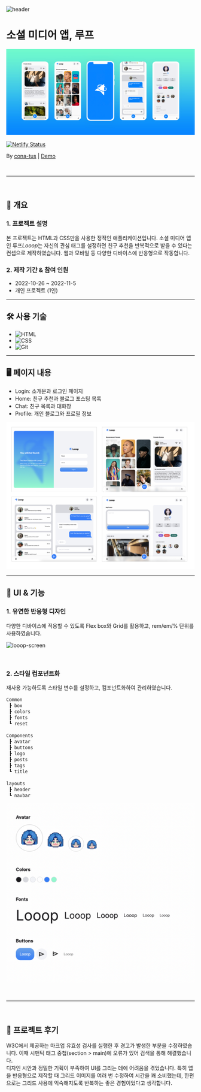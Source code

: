 ![header](https://capsule-render.vercel.app/api?type=waving&color=0884ff&height=300&section=header&text=Looop&fontSize=90&fontColor=ffffff&animation=fadeIn&fontAlignY=38&desc=Social%20media%20App%20using%20HTML%20and%20CSS&descAlignY=55&descAlign=62)

# 소셜 미디어 앱, 루프

![Looop Image](./assets/looop-device.jpg)

[![Netlify Status](https://api.netlify.com/api/v1/badges/d879ebd0-f008-4380-9b8e-3dbc717d3a8a/deploy-status)](https://app.netlify.com/sites/conatus-looop/deploys)

By [cona-tus](https://github.com/cona-tus) | [Demo](https://conatus-looop.netlify.app/)

<br/>

---

<br/>

## 📌 개요

### 1. 프로젝트 설명

본 프로젝트는 HTML과 CSS만을 사용한 정적인 애플리케이션입니다. 소셜 미디어 앱인 루프<i>Looop</i>는 자신의 관심 태그를 설정하면 친구 추천을 반복적으로 받을 수 있다는 컨셉으로 제작하였습니다. 웹과 모바일 등 다양한 디바이스에 반응형으로 작동합니다.

### 2. 제작 기간 & 참여 인원

- 2022-10-26 ~ 2022-11-5
- 개인 프로젝트 (1인)

---

## 🛠 사용 기술

- ![HTML](<https://img.shields.io/badge/HTML5-rgb(211,88,53)?style=flat&logo=HTML5&logoColor=ffffff>)
- ![CSS](<https://img.shields.io/badge/css-rgb(55,113,181)?style=flat&logo=css3&logoColor=ffffff>)
- ![Git](https://img.shields.io/badge/Git-f05032?style=flat&logo=git&logoColor=ffffff)

---

## 🖥 페이지 내용

- Login: 소개문과 로그인 페이지
- Home: 친구 추천과 블로그 포스팅 목록
- Chat: 친구 목록과 대화창
- Profile: 개인 블로그와 프로필 정보

![Screens](./assets/screens.jpg)

---

## 🎨 UI & 기능

### 1. 유연한 반응형 디자인

다양한 디바이스에 적용할 수 있도록 Flex box와 Grid를 활용하고, rem/em/% 단위를 사용하였습니다.

![looop-screen](https://user-images.githubusercontent.com/90844424/200101231-6148d0e2-476b-4aca-9456-2e911f2ec7c7.gif)

<br/>

### 2. 스타일 컴포넌트화

재사용 가능하도록 스타일 변수를 설정하고, 컴포넌트화하여 관리하였습니다.

```
Common
 ┣ box
 ┣ colors
 ┣ fonts
 ┗ reset

Components
 ┣ avatar
 ┣ buttons
 ┣ logo
 ┣ posts
 ┣ tags
 ┗ title

layouts
 ┣ header
 ┗ navbar
```

![Components](./assets/variables.png)

<br/>

---

<br/>

## 🎯 프로젝트 후기

W3C에서 제공하는 마크업 유효성 검사를 실행한 후 경고가 발생한 부분을 수정하였습니다. 이때 시맨틱 태그 중첩(section > main)에 오류가 있어 검색을 통해 해결했습니다.  
디자인 시안과 정밀한 기획이 부족하여 UI를 그리는 데에 어려움을 겪었습니다. 특히 앱을 반응형으로 제작할 때 그리드 이미지를 여러 번 수정하여 시간을 꽤 소비했는데, 한편으로는 그리드 사용에 익숙해지도록 반복하는 좋은 경험이었다고 생각합니다.

<br/>
<br/>
